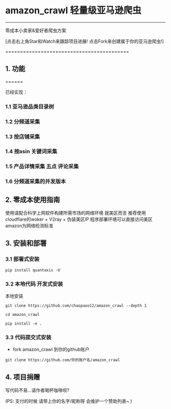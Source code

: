 # amazon_crawl 轻量级亚马逊爬虫

-------------------------------------------------------------


零成本小卖家&爱好者爬虫方案

[点击右上角Star和Watch来跟踪项目进展! 点击Fork来创建属于你的亚马逊爬虫!]

==========================================

<!-- TOC -->


<!-- /TOC -->


##  1. 功能
======

已经实现：

### 1.1 亚马逊品类目录树

### 1.2 分频道采集

### 1.3 按店铺采集

### 1.4 按asin 关键词采集

### 1.5 产品详情采集 五点 评论采集

### 1.6 分频道采集的并发版本

##  2. 零成本使用指南
使用请配合科学上网软件构建所需市场的网络环境
就美区而言 推荐使用cloudflare的woker + V2ray + 伪装美区IP
程序部署环境可以直接访问美区amazon为网络检测标准

##  3. 安装和部署

### 3.1 部署式安装


```
pip install quantaxis -U
```
### 3.2  本地代码 开发式安装

本地安装
```
git clone https://github.com/chaopaoo12/amazon_crawl --depth 1

cd amazon_crawl

pip install -e .
```
### 3.3 代码提交式安装

- fork amazon_crawl 到你的github账户

```
git clone https://github.com/你的账户名/amazon_crawl
```

##  4. 项目捐赠

写代码不易...请作者喝杯咖啡呗?


(PS: 支付的时候 请带上你的名字/昵称呀 会维护一个赞助列表~ )